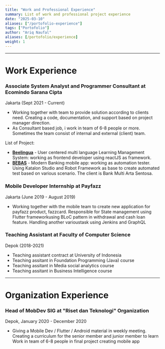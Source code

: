 ```yaml
---
title: "Work and Professional Experience"
summary: List of work and professional project experience
date: "2025-03-10"
aliases: ["/portofolio-experience"]
tags: ["Portofolio"]
author: "Ariq Naufal"
aliases: [/portofolio/experience]
weight: 1
--- 
```


----
# Work Experience
### Associate System Analyst and Programmer Consultant at Ecomindo Sarana Cipta
Jakarta (Sept 2021 - Current)
- Working together with team to provide solution according to clients need.
Creating a code, documentation, and support based on project manager direction.
- As Consultant based job, i work in team of 6-8 people or more. Sometimes the team consist of internal and external (client) team.

List of Project:
- [**Beelingua**](https://www.youtube.com/watch?v=PLBid70EAho) - User centered multi language Learning Management System: working as frontend developer using reactJS as framework. 
- [**BEBAS**](https://www.bankmas.co.id/en/produk-layanan/bebas/) - Modern Banking mobile app: working as automation tester. Using Katalon Studio and Robot Framework as base to create automated test based on various scenario. The client is Bank Multi Arta Sentosa.

### Mobile Developer Internship at Payfazz
Jakarta (June 2019 - August 2019) 
- Working together with the mobile team to create new application for payfazz product, fazzcard. Responsible for State management using Flutter frameworkusing BLoC pattern in withdrawal and cash loan feature. Handling another varioustask using Jenkins and GraphQL

### Teaching Assistant at Faculty of Computer Science
Depok (2018-2021)
- Teaching assistant contract at University of Indonesia
- Teaching assitant in Foundation Programming (Java) course
- Teaching assitant in Media social analytics course
- Teaching assitant in Business Intelligence course

---- 
# Organization Experience
### Head of MobDev SIG at "Riset dan Teknologi" Organization
Depok, January 2020 - December 2020 
- Giving a Mobile Dev / Flutter / Android material in weekly meeting. Creating a curriculum for the senior member and junior member to learn Work in team of 6-8 people in final project creating mobile app

